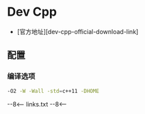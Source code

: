 # Dev Cpp

- [官方地址][dev-cpp-official-download-link]

## 配置

### 编译选项

```bash
-O2 -W -Wall -std=c++11 -DHOME
```

--8<--
links.txt
--8<--
